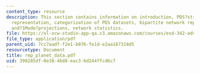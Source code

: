 ```yaml
---
content_type: resource
description: This section contains information on introduction, PDS?structure, network
  representation, categorization of PDS datasets, bipartite network representations
  and?1Mode?projections, network statistics.
file: https://ol-ocw-studio-app-qa.s3.amazonaws.com/courses/esd-342-advanced-system-architecture-spring-2006/398285df0e384bd8eac36d244ffcd6c7_rep_planet_data.pdf
file_type: application/pdf
parent_uid: 7cc7aadf-f2e1-b076-fe1d-e2aa187324d5
resourcetype: Document
title: rep_planet_data.pdf
uid: 398285df-0e38-4bd8-eac3-6d244ffcd6c7
---
```

